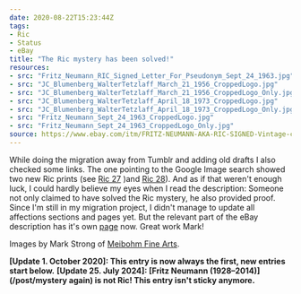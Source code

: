 ```yaml
---
date: 2020-08-22T15:23:44Z
tags:
- Ric
- Status
- eBay
title: "The Ric mystery has been solved!"
resources:
- src: "Fritz_Neumann_RIC_Signed_Letter_For_Pseudonym_Sept_24_1963.jpg"
- src: "JC_Blumenberg_WalterTetzlaff_March_21_1956_CroppedLogo.jpg"
- src: "JC_Blumenberg_WalterTetzlaff_March_21_1956_CroppedLogo_Only.jpg"
- src: "JC_Blumenberg_WalterTetzlaff_April_18_1973_CroppedLogo.jpg"
- src: "JC_Blumenberg_WalterTetzlaff_April_18_1973_CroppedLogo_Only.jpg"
- src: "Fritz_Neumann_Sept_24_1963_CroppedLogo.jpg"
- src: "Fritz_Neumann_Sept_24_1963_CroppedLogo_Only.jpg"
source: https://www.ebay.com/itm/FRITZ-NEUMANN-AKA-RIC-SIGNED-Vintage-c-1960s-Color-Etching-STREETSCENE-/143672853431
---
```


While doing the migration away from Tumblr and adding old drafts I also checked some links. The one pointing to the Google Image search showed two new Ric prints (see [Ric 27](/post/ric27) )and [Ric 28](/post/ric28)). And as if that weren't enough luck, I could hardly believe my eyes when I read the description: Someone not only claimed to have solved the Ric mystery, he also provided proof. Since I'm still in my migration project, I didn't manage to update all affections sections and pages yet. But the relevant part of the eBay description has it's own [page](/ric/mystery-solved) now. Great work Mark!

Images by Mark Strong of [Meibohm Fine Arts](http://meibohmfinearts.com/).

**[Update 1. October 2020]: This entry is now always the first, new entries start below.**
**[Update 25. July 2024]: [Fritz Neumann (1928–2014)](/post/mystery again) is not Ric! This entry isn't sticky anymore.**
